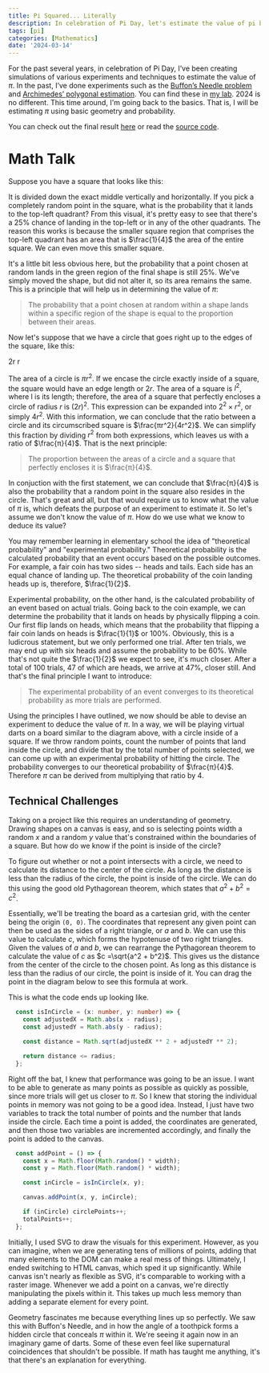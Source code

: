 ```yaml
---
title: Pi Squared... Literally
description: In celebration of Pi Day, let's estimate the value of pi by throwing imaginary darts at a square.
tags: [pi]
categories: [Mathematics]
date: '2024-03-14'
---
```


<script>
	import SvgDiagram from '$lib/components/diagrams/SvgDiagram.svelte';
	import AnimatedSquareHalf from '$lib/components/diagrams/pi-squared/AnimatedSquareHalf.svelte';
	import CircleIntersection from '$lib/components/diagrams/pi-squared/CircleIntersection.svelte';
</script>

For the past several years, in celebration of Pi Day, I’ve been creating simulations of various experiments and techniques to estimate the value of $π$. In the past, I’ve done experiments such as the [Buffon’s Needle problem](https://editor.p5js.org/quangdaon/sketches/o8r9pKEgj) and [Archimedes’ polygonal estimation](https://lab.quangdao.com/pi-section). You can find these in [my lab](https://lab.quangdao.com/). 2024 is no different. This time around, I'm going back to the basics. That is, I will be estimating $π$ using basic geometry and probability.

You can check out the final result [here](https://lab.quangdao.com/pi-squared) or read the [source code](https://github.com/quangdaon/pi-squared).

# Math Talk

Suppose you have a square that looks like this:

<SvgDiagram viewBox="0 0 240 240" width="400">
  <rect x="0" y="0" width="240" height="240" class="stroke" stroke-width="2" />
  <line x1="120" y1="0" x2="120" y2="240" class="stroke" stroke-dasharray="4 4" /> 
  <line x1="0" y1="120" x2="240" y2="120" class="stroke" stroke-dasharray="4 4" /> 
</SvgDiagram>

It is divided down the exact middle vertically and horizontally. If you pick a completely random point in the square, what is the probability that it lands to the top-left quadrant? From this visual, it's pretty easy to see that there's a 25% chance of landing in the top-left or in any of the other quadrants. The reason this works is because the smaller square region that comprises the top-left quadrant has an area that is $\frac{1}{4}$ the area of the entire square. We can even move this smaller square.

<AnimatedSquareHalf />

It's a little bit less obvious here, but the probability that a point chosen at random lands in the green region of the final shape is still 25%. We've simply moved the shape, but did not alter it, so its area remains the same. This is a principle that will help us in determining the value of $π$:

> The probability that a point chosen at random within a shape lands within a specific region of the shape is equal to the proportion between their areas.

Now let's suppose that we have a circle that goes right up to the edges of the square, like this:

<SvgDiagram viewBox="0 0 240 260" width="400">
  <g>
    <rect x="0" y="20" width="240" height="240" class="stroke" />
    <g>
      <line x1="0" y1="0" x2="0" y2="16" />
      <line x1="0" y1="8" x2="110" y2="8" stroke-dasharray="2 2" />
      <line x1="240" y1="0" x2="240" y2="16" />
      <line x1="130" y1="8" x2="240" y2="8" stroke-dasharray="2 2" />
      <text text-anchor="middle" dominant-baseline="middle" x="120" y="8" font-size="12">2r</text>
    </g>
  </g>
  <g>
    <circle cx="120" cy="140" r="120" class="stroke" />
    <g>
      <circle cx="120" cy="140" r="2" />
      <line x1="120" y1="140" x2="240" y2="140" stroke-dasharray="2 2" />
      <text text-anchor="middle" x="180" y="134" font-size="12">r</text>
    </g>
  </g>
</SvgDiagram>

The area of a circle is $πr^2$. If we encase the circle exactly inside of a square, the square would have an edge length or $2r$. The area of a square is $l^2$, where l is its length; therefore, the area of a square that perfectly encloses a circle of radius $r$ is $(2r)^2$. This expression can be expanded into $2^2 × r^2$, or simply $4r^2$. With this information, we can conclude that the ratio between a circle and its circumscribed square is $\frac{πr^2}{4r^2}$. We can simplify this fraction by dividing $r^2$ from both expressions, which leaves us with a ratio of $\frac{π}{4}$. That is the next principle:

> The proportion between the areas of a circle and a square that perfectly encloses it is $\frac{π}{4}$.

In conjuction with the first statement, we can conclude that $\frac{π}{4}$ is also the probability that a random point in the square also resides in the circle. That's great and all, but that would require us to know what the value of $π$ is, which defeats the purpose of an experiment to estimate it. So let's assume we don't know the value of $π$. How do we use what we know to deduce its value?

You may remember learning in elementary school the idea of "theoretical probability" and "experimental probability." Theoretical probability is the calculated probability that an event occurs based on the possible outcomes. For example, a fair coin has two sides -- heads and tails. Each side has an equal chance of landing up. The theoretical probability of the coin landing heads up is, therefore, $\frac{1}{2}$.

Experimental probability, on the other hand, is the calculated probability of an event based on actual trials. Going back to the coin example, we can determine the probability that it lands on heads by physically flipping a coin. Our first flip lands on heads, which means that the probability that flipping a fair coin lands on heads is $\frac{1}{1}$ or 100%. Obviously, this is a ludicrous statement, but we only performed one trial. After ten trials, we may end up with six heads and assume the probability to be 60%. While that's not quite the $\frac{1}{2}$ we expect to see, it's much closer. After a total of 100 trials, 47 of which are heads, we arrive at 47%, closer still. And that's the final principle I want to introduce:

> The experimental probability of an event converges to its theoretical probability as more trials are performed.

Using the principles I have outlined, we now should be able to devise an experiment to deduce the value of $π$. In a way, we will be playing virtual darts on a board similar to the diagram above, with a circle inside of a square. If we throw random points, count the number of points that land inside the circle, and divide that by the total number of points selected, we can come up with an experimental probability of hitting the circle. The probability converges to our theoretical probability of $\frac{π}{4}$. Therefore $π$ can be derived from multiplying that ratio by 4.

## Technical Challenges

Taking on a project like this requires an understanding of geometry. Drawing shapes on a canvas is easy, and so is selecting points width a random $x$ and a random $y$ value that's constrained within the boundaries of a square. But how do we know if the point is inside of the circle?

To figure out whether or not a point intersects with a circle, we need to calculate its distance to the center of the circle. As long as the distance is less than the radius of the circle, the point is inside of the circle. We can do this using the good old Pythagorean theorem, which states that $a^2 + b^2 = c^2$.

Essentially, we'll be treating the board as a cartesian grid, with the center being the origin `(0, 0)`. The coordinates that represent any given point can then be used as the sides of a right triangle, or $a$ and $b$. We can use this value to calculate $c$, which forms the hypotenuse of two right triangles. Given the values of $a$ and $b$, we can rearrange the Pythagorean theorem to calculate the value of $c$ as $c =\sqrt{a^2 + b^2}$. This gives us the distance from the center of the circle to the chosen point. As long as this distance is less than the radius of our circle, the point is inside of it. You can drag the point in the diagram below to see this formula at work.

<CircleIntersection />

This is what the code ends up looking like.

```ts
  const isInCircle = (x: number, y: number) => {
    const adjustedX = Math.abs(x - radius);
    const adjustedY = Math.abs(y - radius);

    const distance = Math.sqrt(adjustedX ** 2 + adjustedY ** 2);

    return distance <= radius;
  };
```

Right off the bat, I knew that performance was going to be an issue. I want to be able to generate as many points as possible as quickly as possible, since more trials will get us closer to $π$. So I knew that storing the individual points in memory was not going to be a good idea. Instead, I just have two variables to track the total number of points and the number that lands inside the circle. Each time a point is added, the coordinates are generated, and then those two variables are incremented accordingly, and finally the point is added to the canvas.

```ts
  const addPoint = () => {
    const x = Math.floor(Math.random() * width);
    const y = Math.floor(Math.random() * width);

    const inCircle = isInCircle(x, y);

    canvas.addPoint(x, y, inCircle);

    if (inCircle) circlePoints++;
    totalPoints++;
  };
```

Initially, I used SVG to draw the visuals for this experiment. However, as you can imagine, when we are generating tens of millions of points, adding that many elements to the DOM can make a real mess of things. Ultimately, I ended switching to HTML canvas, which sped it up significantly. While canvas isn't nearly as flexible as SVG, it's comparable to working with a raster image. Whenever we add a point on a canvas, we're directly manipulating the pixels within it. This takes up much less memory than adding a separate element for every point.

Geometry fascinates me because everything lines up so perfectly. We saw this with Buffon's Needle, and in how the angle of a toothpick forms a hidden circle that conceals $π$ within it. We're seeing it again now in an imaginary game of darts. Some of these even feel like supernatural coincidences that shouldn't be possible. If math has taught me anything, it's that there's an explanation for everything.